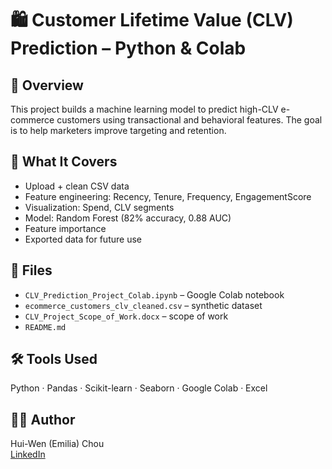 # 🛍 Customer Lifetime Value (CLV) Prediction – Python & Colab

## 📌 Overview
This project builds a machine learning model to predict high-CLV e-commerce customers using transactional and behavioral features. The goal is to help marketers improve targeting and retention.

## 🧠 What It Covers
- Upload + clean CSV data
- Feature engineering: Recency, Tenure, Frequency, EngagementScore
- Visualization: Spend, CLV segments
- Model: Random Forest (82% accuracy, 0.88 AUC)
- Feature importance
- Exported data for future use

## 📂 Files
- `CLV_Prediction_Project_Colab.ipynb` – Google Colab notebook
- `ecommerce_customers_clv_cleaned.csv` – synthetic dataset
- `CLV_Project_Scope_of_Work.docx` – scope of work
- `README.md`

## 🛠 Tools Used
Python · Pandas · Scikit-learn · Seaborn · Google Colab · Excel

## 👩‍💻 Author
Hui-Wen (Emilia) Chou  
[LinkedIn](https://www.linkedin.com/in/emilia-chou-b2a042304)

